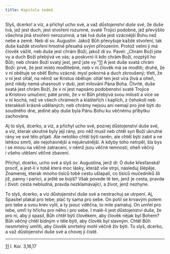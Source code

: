 ```yaml
---
title: Kapitola sedmá
---
```


Slyš, dcerko! a viz, a přichyl ucho své, a važ _důstojenství duše své_, že duše tvá, jež jest duch, jest stvoření rozumné, svaté Trojici podobné, jež převýšilo všechna jiná stvoření nerozumná; a tak tvá duše jest vzácnější Bohu než nebe a země. Neb dí sv. Augustin: Jakož Bůh převyšuje každé stvoření, tak duše každé stvoření hmotné přesahá svým přirozením. Protož velmi ji má člověk vážiti, neb duše jest chrám Boží, jakož dí sv. Pavel: „Chrám Boží jste vy a duch Boží přebývá ve vás; a poskvrní-li kdo chrám Boží, rozptýlí ho Bůh; neb chrám Boží svatý jest, jenž jste vy.“[11](../Text/dcerka_012.xhtml#footnote-010) A jest duše svatá chrám Boží: prvé, že jest místo modlitebné, neb v ní člověk má se modliti; druhé, že v ní obětuje se oběť Bohu vzácná: mysl pokorná a duch zkroušený; třetí, že v ní jest oltář, na němž se Kristus obětuje: oltář ten jest víra živá a oheň, jenž nikdy nemá uhasnouti v duši, jest milování Pána Boha. Čtvrté, duše svatá jest chrám Boží, že v ní jest napsáno podobenství svaté Trojice a Kristovo umučení; páté proto, že v ní Bůh přebývá svou milostí a více se v ní kochá, než ve všech chrámech a klášteřích i kaplích, z čehokoli neb kterakkoli krásně udělaných; neb chrámy nejsou ani nemají pro jiné býti do soudného dne, jediné aby duše byla Pánu Bohu ku věčnému příbytku zachována.

Aj to slyš, dcerko, a viz, a přichyl ucho své, poznej důstojenství duše své, a viz, kterak ukrutné byly její rány, pro něž musil neb chtěl syn Boží ukrutné rány ve své tělo přijati. Ale netoliko chtěl býti raněn, ale chtěl býti zabit a ne lehkou smrtí, ale nejohavnější a nejukrutnější. A kdyby toho netrpěl, šla bys i se mnou na věčné zatracení, v němž jsou věčné temnosti, oheň věčný i všeho utěšení věčné zbavení.

Přichyl, dcerko, ucho své a slyš sv. Augustina, jenž dí: Ó duše křesťanská! prociť, a jest-li v tobě která moc lásky, kteráž vše strpí, následuj šlépěje. Znamenej, kterak mnoho tisíců tobě cestu ušlapali, co tisíců mučedníků šli již, panny i panici, a ještě se bojíš? Však povede tě ten, jenž je cesta, pravda i život: cesta nebludná, pravda nezklamávající, a život, jenž nezhyne.

To slyš, dcerko, a viz důstojenství duše své a nestrachuj se utrpení. Aj, Spasitel plakal pro tebe; plač ty sama pro sebe. On potil se krvavým potem pro tebe a svou krev vylil, a ty jsouc vděčna, to mile pamatuj. On umřel pro tebe, umři ty hříchu pro něho i pro sebe. I malé-li jest důstojenství duše, že pro ni, aby ji spasil, Bůh chtěl býti člověkem, aby člověk nějak byl Bohem? Bůh věčný chtěl bídným v těle býti, aby člověk byl slavným. Chtěl Bůh nesmrtelný umříti, aby člověk smrtelný mohl věčně živ býti. To slyš, dcerko, a važ důstojenství duše své a chovej ji čistě.

* * *

[11](../Text/dcerka_012.xhtml#footnote-010-backlink) I. Kor. 3,16,17
